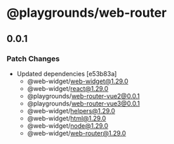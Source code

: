 # @playgrounds/web-router

## 0.0.1

### Patch Changes

- Updated dependencies [e53b83a]
  - @web-widget/web-widget@1.29.0
  - @web-widget/react@1.29.0
  - @playgrounds/web-router-vue2@0.0.1
  - @playgrounds/web-router-vue3@0.0.1
  - @web-widget/helpers@1.29.0
  - @web-widget/html@1.29.0
  - @web-widget/node@1.29.0
  - @web-widget/web-router@1.29.0

